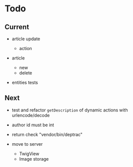 # Todo

## Current

- article update
  - action

- article
  - new
  - delete

- entities tests

## Next

- test and refactor `getDescription` of dynamic actions with urlencode/decode

- author id must be int

- return check "vendor/bin/deptrac"

- move to server
  - TwigView
  - Image storage
  